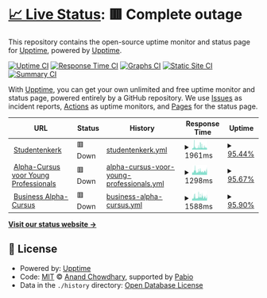 # [📈 Live Status](https://upptime.github.io/upptime): <!--live status--> **🟥 Complete outage**

This repository contains the open-source uptime monitor and status page for [Upptime](https://upptime.js.org), powered by [Upptime](https://github.com/upptime/upptime).

[![Uptime CI](https://github.com/Phaf4IT/upptime-studentenkerk/workflows/Uptime%20CI/badge.svg)](https://github.com/Phaf4IT/upptime-studentenkerk/actions?query=workflow%3A%22Uptime+CI%22)
[![Response Time CI](https://github.com/Phaf4IT/upptime-studentenkerk/workflows/Response%20Time%20CI/badge.svg)](https://github.com/Phaf4IT/upptime-studentenkerk/actions?query=workflow%3A%22Response+Time+CI%22)
[![Graphs CI](https://github.com/Phaf4IT/upptime-studentenkerk/workflows/Graphs%20CI/badge.svg)](https://github.com/Phaf4IT/upptime-studentenkerk/actions?query=workflow%3A%22Graphs+CI%22)
[![Static Site CI](https://github.com/Phaf4IT/upptime-studentenkerk/workflows/Static%20Site%20CI/badge.svg)](https://github.com/Phaf4IT/upptime-studentenkerk/actions?query=workflow%3A%22Static+Site+CI%22)
[![Summary CI](https://github.com/Phaf4IT/upptime-studentenkerk/workflows/Summary%20CI/badge.svg)](https://github.com/Phaf4IT/upptime-studentenkerk/actions?query=workflow%3A%22Summary+CI%22)

With [Upptime](https://upptime.js.org), you can get your own unlimited and free uptime monitor and status page, powered entirely by a GitHub repository. We use [Issues](https://github.com/upptime/upptime/issues) as incident reports, [Actions](https://github.com/Phaf4IT/upptime-studentenkerk/actions) as uptime monitors, and [Pages](https://upptime.github.io/upptime) for the status page.

<!--start: status pages-->
<!-- This summary is generated by Upptime (https://github.com/upptime/upptime) -->
<!-- Do not edit this manually, your changes will be overwritten -->
<!-- prettier-ignore -->
| URL | Status | History | Response Time | Uptime |
| --- | ------ | ------- | ------------- | ------ |
| <img alt="" src="https://icons.duckduckgo.com/ip3/www.studentenkerk.nl.ico" height="13"> [Studentenkerk](https://www.studentenkerk.nl) | 🟥 Down | [studentenkerk.yml](https://github.com/Phaf4IT/upptime-studentenkerk/commits/HEAD/history/studentenkerk.yml) | <details><summary><img alt="Response time graph" src="./graphs/studentenkerk/response-time-week.png" height="20"> 1961ms</summary><br><a href="https://Phaf4IT.github.io/upptime-studentenkerk/history/studentenkerk"><img alt="Response time 1673" src="https://img.shields.io/endpoint?url=https%3A%2F%2Fraw.githubusercontent.com%2FPhaf4IT%2Fupptime-studentenkerk%2FHEAD%2Fapi%2Fstudentenkerk%2Fresponse-time.json"></a><br><a href="https://Phaf4IT.github.io/upptime-studentenkerk/history/studentenkerk"><img alt="24-hour response time 1786" src="https://img.shields.io/endpoint?url=https%3A%2F%2Fraw.githubusercontent.com%2FPhaf4IT%2Fupptime-studentenkerk%2FHEAD%2Fapi%2Fstudentenkerk%2Fresponse-time-day.json"></a><br><a href="https://Phaf4IT.github.io/upptime-studentenkerk/history/studentenkerk"><img alt="7-day response time 1961" src="https://img.shields.io/endpoint?url=https%3A%2F%2Fraw.githubusercontent.com%2FPhaf4IT%2Fupptime-studentenkerk%2FHEAD%2Fapi%2Fstudentenkerk%2Fresponse-time-week.json"></a><br><a href="https://Phaf4IT.github.io/upptime-studentenkerk/history/studentenkerk"><img alt="30-day response time 1535" src="https://img.shields.io/endpoint?url=https%3A%2F%2Fraw.githubusercontent.com%2FPhaf4IT%2Fupptime-studentenkerk%2FHEAD%2Fapi%2Fstudentenkerk%2Fresponse-time-month.json"></a><br><a href="https://Phaf4IT.github.io/upptime-studentenkerk/history/studentenkerk"><img alt="1-year response time 1673" src="https://img.shields.io/endpoint?url=https%3A%2F%2Fraw.githubusercontent.com%2FPhaf4IT%2Fupptime-studentenkerk%2FHEAD%2Fapi%2Fstudentenkerk%2Fresponse-time-year.json"></a></details> | <details><summary><a href="https://Phaf4IT.github.io/upptime-studentenkerk/history/studentenkerk">95.44%</a></summary><a href="https://Phaf4IT.github.io/upptime-studentenkerk/history/studentenkerk"><img alt="All-time uptime 98.56%" src="https://img.shields.io/endpoint?url=https%3A%2F%2Fraw.githubusercontent.com%2FPhaf4IT%2Fupptime-studentenkerk%2FHEAD%2Fapi%2Fstudentenkerk%2Fuptime.json"></a><br><a href="https://Phaf4IT.github.io/upptime-studentenkerk/history/studentenkerk"><img alt="24-hour uptime 94.84%" src="https://img.shields.io/endpoint?url=https%3A%2F%2Fraw.githubusercontent.com%2FPhaf4IT%2Fupptime-studentenkerk%2FHEAD%2Fapi%2Fstudentenkerk%2Fuptime-day.json"></a><br><a href="https://Phaf4IT.github.io/upptime-studentenkerk/history/studentenkerk"><img alt="7-day uptime 95.44%" src="https://img.shields.io/endpoint?url=https%3A%2F%2Fraw.githubusercontent.com%2FPhaf4IT%2Fupptime-studentenkerk%2FHEAD%2Fapi%2Fstudentenkerk%2Fuptime-week.json"></a><br><a href="https://Phaf4IT.github.io/upptime-studentenkerk/history/studentenkerk"><img alt="30-day uptime 94.87%" src="https://img.shields.io/endpoint?url=https%3A%2F%2Fraw.githubusercontent.com%2FPhaf4IT%2Fupptime-studentenkerk%2FHEAD%2Fapi%2Fstudentenkerk%2Fuptime-month.json"></a><br><a href="https://Phaf4IT.github.io/upptime-studentenkerk/history/studentenkerk"><img alt="1-year uptime 98.56%" src="https://img.shields.io/endpoint?url=https%3A%2F%2Fraw.githubusercontent.com%2FPhaf4IT%2Fupptime-studentenkerk%2FHEAD%2Fapi%2Fstudentenkerk%2Fuptime-year.json"></a></details>
| <img alt="" src="https://icons.duckduckgo.com/ip3/young-professional.alphautrecht.nl.ico" height="13"> [Alpha-Cursus voor Young Professionals](https://young-professional.alphautrecht.nl/) | 🟥 Down | [alpha-cursus-voor-young-professionals.yml](https://github.com/Phaf4IT/upptime-studentenkerk/commits/HEAD/history/alpha-cursus-voor-young-professionals.yml) | <details><summary><img alt="Response time graph" src="./graphs/alpha-cursus-voor-young-professionals/response-time-week.png" height="20"> 1298ms</summary><br><a href="https://Phaf4IT.github.io/upptime-studentenkerk/history/alpha-cursus-voor-young-professionals"><img alt="Response time 1268" src="https://img.shields.io/endpoint?url=https%3A%2F%2Fraw.githubusercontent.com%2FPhaf4IT%2Fupptime-studentenkerk%2FHEAD%2Fapi%2Falpha-cursus-voor-young-professionals%2Fresponse-time.json"></a><br><a href="https://Phaf4IT.github.io/upptime-studentenkerk/history/alpha-cursus-voor-young-professionals"><img alt="24-hour response time 1203" src="https://img.shields.io/endpoint?url=https%3A%2F%2Fraw.githubusercontent.com%2FPhaf4IT%2Fupptime-studentenkerk%2FHEAD%2Fapi%2Falpha-cursus-voor-young-professionals%2Fresponse-time-day.json"></a><br><a href="https://Phaf4IT.github.io/upptime-studentenkerk/history/alpha-cursus-voor-young-professionals"><img alt="7-day response time 1298" src="https://img.shields.io/endpoint?url=https%3A%2F%2Fraw.githubusercontent.com%2FPhaf4IT%2Fupptime-studentenkerk%2FHEAD%2Fapi%2Falpha-cursus-voor-young-professionals%2Fresponse-time-week.json"></a><br><a href="https://Phaf4IT.github.io/upptime-studentenkerk/history/alpha-cursus-voor-young-professionals"><img alt="30-day response time 1227" src="https://img.shields.io/endpoint?url=https%3A%2F%2Fraw.githubusercontent.com%2FPhaf4IT%2Fupptime-studentenkerk%2FHEAD%2Fapi%2Falpha-cursus-voor-young-professionals%2Fresponse-time-month.json"></a><br><a href="https://Phaf4IT.github.io/upptime-studentenkerk/history/alpha-cursus-voor-young-professionals"><img alt="1-year response time 1268" src="https://img.shields.io/endpoint?url=https%3A%2F%2Fraw.githubusercontent.com%2FPhaf4IT%2Fupptime-studentenkerk%2FHEAD%2Fapi%2Falpha-cursus-voor-young-professionals%2Fresponse-time-year.json"></a></details> | <details><summary><a href="https://Phaf4IT.github.io/upptime-studentenkerk/history/alpha-cursus-voor-young-professionals">95.67%</a></summary><a href="https://Phaf4IT.github.io/upptime-studentenkerk/history/alpha-cursus-voor-young-professionals"><img alt="All-time uptime 98.57%" src="https://img.shields.io/endpoint?url=https%3A%2F%2Fraw.githubusercontent.com%2FPhaf4IT%2Fupptime-studentenkerk%2FHEAD%2Fapi%2Falpha-cursus-voor-young-professionals%2Fuptime.json"></a><br><a href="https://Phaf4IT.github.io/upptime-studentenkerk/history/alpha-cursus-voor-young-professionals"><img alt="24-hour uptime 95.01%" src="https://img.shields.io/endpoint?url=https%3A%2F%2Fraw.githubusercontent.com%2FPhaf4IT%2Fupptime-studentenkerk%2FHEAD%2Fapi%2Falpha-cursus-voor-young-professionals%2Fuptime-day.json"></a><br><a href="https://Phaf4IT.github.io/upptime-studentenkerk/history/alpha-cursus-voor-young-professionals"><img alt="7-day uptime 95.67%" src="https://img.shields.io/endpoint?url=https%3A%2F%2Fraw.githubusercontent.com%2FPhaf4IT%2Fupptime-studentenkerk%2FHEAD%2Fapi%2Falpha-cursus-voor-young-professionals%2Fuptime-week.json"></a><br><a href="https://Phaf4IT.github.io/upptime-studentenkerk/history/alpha-cursus-voor-young-professionals"><img alt="30-day uptime 95.14%" src="https://img.shields.io/endpoint?url=https%3A%2F%2Fraw.githubusercontent.com%2FPhaf4IT%2Fupptime-studentenkerk%2FHEAD%2Fapi%2Falpha-cursus-voor-young-professionals%2Fuptime-month.json"></a><br><a href="https://Phaf4IT.github.io/upptime-studentenkerk/history/alpha-cursus-voor-young-professionals"><img alt="1-year uptime 98.57%" src="https://img.shields.io/endpoint?url=https%3A%2F%2Fraw.githubusercontent.com%2FPhaf4IT%2Fupptime-studentenkerk%2FHEAD%2Fapi%2Falpha-cursus-voor-young-professionals%2Fuptime-year.json"></a></details>
| <img alt="" src="https://icons.duckduckgo.com/ip3/businessalphautrecht.nl.ico" height="13"> [Business Alpha-Cursus](http://businessalphautrecht.nl/) | 🟥 Down | [business-alpha-cursus.yml](https://github.com/Phaf4IT/upptime-studentenkerk/commits/HEAD/history/business-alpha-cursus.yml) | <details><summary><img alt="Response time graph" src="./graphs/business-alpha-cursus/response-time-week.png" height="20"> 1588ms</summary><br><a href="https://Phaf4IT.github.io/upptime-studentenkerk/history/business-alpha-cursus"><img alt="Response time 1452" src="https://img.shields.io/endpoint?url=https%3A%2F%2Fraw.githubusercontent.com%2FPhaf4IT%2Fupptime-studentenkerk%2FHEAD%2Fapi%2Fbusiness-alpha-cursus%2Fresponse-time.json"></a><br><a href="https://Phaf4IT.github.io/upptime-studentenkerk/history/business-alpha-cursus"><img alt="24-hour response time 1368" src="https://img.shields.io/endpoint?url=https%3A%2F%2Fraw.githubusercontent.com%2FPhaf4IT%2Fupptime-studentenkerk%2FHEAD%2Fapi%2Fbusiness-alpha-cursus%2Fresponse-time-day.json"></a><br><a href="https://Phaf4IT.github.io/upptime-studentenkerk/history/business-alpha-cursus"><img alt="7-day response time 1588" src="https://img.shields.io/endpoint?url=https%3A%2F%2Fraw.githubusercontent.com%2FPhaf4IT%2Fupptime-studentenkerk%2FHEAD%2Fapi%2Fbusiness-alpha-cursus%2Fresponse-time-week.json"></a><br><a href="https://Phaf4IT.github.io/upptime-studentenkerk/history/business-alpha-cursus"><img alt="30-day response time 1416" src="https://img.shields.io/endpoint?url=https%3A%2F%2Fraw.githubusercontent.com%2FPhaf4IT%2Fupptime-studentenkerk%2FHEAD%2Fapi%2Fbusiness-alpha-cursus%2Fresponse-time-month.json"></a><br><a href="https://Phaf4IT.github.io/upptime-studentenkerk/history/business-alpha-cursus"><img alt="1-year response time 1452" src="https://img.shields.io/endpoint?url=https%3A%2F%2Fraw.githubusercontent.com%2FPhaf4IT%2Fupptime-studentenkerk%2FHEAD%2Fapi%2Fbusiness-alpha-cursus%2Fresponse-time-year.json"></a></details> | <details><summary><a href="https://Phaf4IT.github.io/upptime-studentenkerk/history/business-alpha-cursus">95.90%</a></summary><a href="https://Phaf4IT.github.io/upptime-studentenkerk/history/business-alpha-cursus"><img alt="All-time uptime 98.46%" src="https://img.shields.io/endpoint?url=https%3A%2F%2Fraw.githubusercontent.com%2FPhaf4IT%2Fupptime-studentenkerk%2FHEAD%2Fapi%2Fbusiness-alpha-cursus%2Fuptime.json"></a><br><a href="https://Phaf4IT.github.io/upptime-studentenkerk/history/business-alpha-cursus"><img alt="24-hour uptime 96.19%" src="https://img.shields.io/endpoint?url=https%3A%2F%2Fraw.githubusercontent.com%2FPhaf4IT%2Fupptime-studentenkerk%2FHEAD%2Fapi%2Fbusiness-alpha-cursus%2Fuptime-day.json"></a><br><a href="https://Phaf4IT.github.io/upptime-studentenkerk/history/business-alpha-cursus"><img alt="7-day uptime 95.90%" src="https://img.shields.io/endpoint?url=https%3A%2F%2Fraw.githubusercontent.com%2FPhaf4IT%2Fupptime-studentenkerk%2FHEAD%2Fapi%2Fbusiness-alpha-cursus%2Fuptime-week.json"></a><br><a href="https://Phaf4IT.github.io/upptime-studentenkerk/history/business-alpha-cursus"><img alt="30-day uptime 95.53%" src="https://img.shields.io/endpoint?url=https%3A%2F%2Fraw.githubusercontent.com%2FPhaf4IT%2Fupptime-studentenkerk%2FHEAD%2Fapi%2Fbusiness-alpha-cursus%2Fuptime-month.json"></a><br><a href="https://Phaf4IT.github.io/upptime-studentenkerk/history/business-alpha-cursus"><img alt="1-year uptime 98.46%" src="https://img.shields.io/endpoint?url=https%3A%2F%2Fraw.githubusercontent.com%2FPhaf4IT%2Fupptime-studentenkerk%2FHEAD%2Fapi%2Fbusiness-alpha-cursus%2Fuptime-year.json"></a></details>

<!--end: status pages-->

[**Visit our status website →**](https://upptime.github.io/upptime)

## 📄 License

- Powered by: [Upptime](https://github.com/upptime/upptime)
- Code: [MIT](./LICENSE) © [Anand Chowdhary](https://anandchowdhary.com), supported by [Pabio](https://pabio.com)
- Data in the `./history` directory: [Open Database License](https://opendatacommons.org/licenses/odbl/1-0/)
